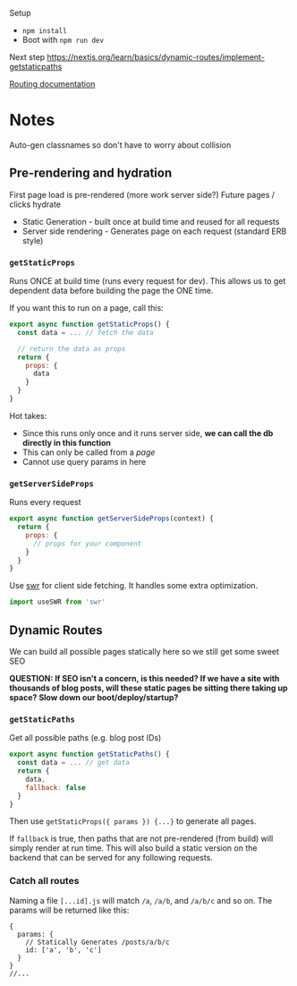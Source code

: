 Setup

- `npm install`
- Boot with `npm run dev`

Next step https://nextjs.org/learn/basics/dynamic-routes/implement-getstaticpaths

[Routing documentation](https://nextjs.org/docs/routing/introduction)


# Notes

Auto-gen classnames so don't have to worry about collision

## Pre-rendering and hydration

First page load is pre-rendered (more work server side?)
Future pages / clicks hydrate

- Static Generation - built once at build time and reused for all requests
- Server side rendering - Generates page on each request (standard ERB style)

### `getStaticProps`

Runs ONCE at build time (runs every request for dev). This allows us to get dependent data before building the page the ONE time.

If you want this to run on a page, call this:

```js
export async function getStaticProps() {
  const data = ... // fetch the data

  // return the data as props
  return {
    props: {
      data
    }
  }
}
```

Hot takes:

- Since this runs only once and it runs server side, **we can call the db directly in this function**
- This can only be called from a _page_
- Cannot use query params in here

### `getServerSideProps`

Runs every request

```js
export async function getServerSideProps(context) {
  return {
    props: {
      // props for your component
    }
  }
}
```

Use [swr](https://swr.vercel.app/) for client side fetching. It handles some extra optimization.

```js
import useSWR from 'swr'
```

## Dynamic Routes

We can build all possible pages statically here so we still get some sweet SEO

**QUESTION: If SEO isn't a concern, is this needed? If we have a site with thousands of blog posts, will these static pages be sitting there taking up space? Slow down our boot/deploy/startup?**

### `getStaticPaths`

Get all possible paths (e.g. blog post IDs)

```js
export async function getStaticPaths() {
  const data = ... // get data
  return {
    data,
    fallback: false
  }
}
```

Then use `getStaticProps({ params }) {...}` to generate all pages.

If `fallback` is true, then paths that are not pre-rendered (from build) will simply render at run time. This will also build a static version on the backend that can be served for any following requests.

### Catch all routes

Naming a file `[...id].js` will match `/a`, `/a/b`, and `/a/b/c` and so on. The params will be returned like this:
```
{
  params: {
    // Statically Generates /posts/a/b/c
    id: ['a', 'b', 'c']
  }
}
//...
```
